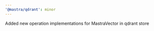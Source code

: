 ```yaml
---
'@mastra/qdrant': minor
---
```


Added new operation implementations for MastraVector in qdrant store
